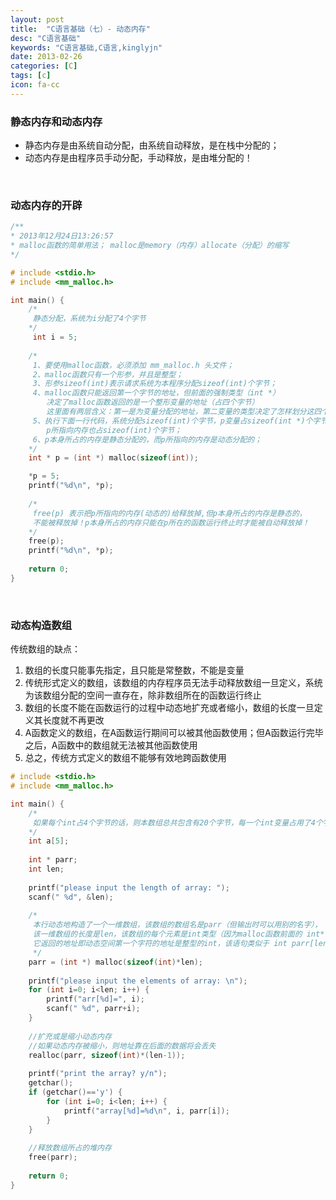 ```yaml
---
layout: post
title:  "C语言基础（七）- 动态内存"
desc: "C语言基础"
keywords: "C语言基础,C语言,kinglyjn"
date: 2013-02-26
categories: [C]
tags: [c]
icon: fa-cc
---
```


### 静态内存和动态内存

* 静态内存是由系统自动分配，由系统自动释放，是在栈中分配的；
* 动态内存是由程序员手动分配，手动释放，是由堆分配的！

<br>

### 动态内存的开辟

```cpp
/**
* 2013年12月24日13:26:57
* malloc函数的简单用法； malloc是memory（内存）allocate（分配）的缩写
*/

# include <stdio.h>
# include <mm_malloc.h>

int main() {
    /*
     静态分配，系统为i分配了4个字节
    */
     int i = 5;
    
    /*
     1、要使用malloc函数，必须添加 mm_malloc.h 头文件；
     2、malloc函数只有一个形参，并且是整型；
     3、形参sizeof(int)表示请求系统为本程序分配sizeof(int)个字节；
     4、malloc函数只能返回第一个字节的地址，但前面的强制类型（int *）
        决定了malloc函数返回的是一个整形变量的地址（占四个字节）
        这里面有两层含义：第一是为变量分配的地址，第二变量的类型决定了怎样划分这四个地址；
     5、执行下面一行代码，系统分配sizeof(int)个字节，p变量占sizeof(int *)个字节，
        p所指向内存也占sizeof(int)个字节；
     6、p本身所占的内存是静态分配的，而p所指向的内存是动态分配的；
    */
    int * p = (int *) malloc(sizeof(int));

    *p = 5;
    printf("%d\n", *p);
    
    /*
     free(p) 表示把p所指向的内存(动态的)给释放掉,但p本身所占的内存是静态的，
     不能被释放掉！p本身所占的内存只能在p所在的函数运行终止时才能被自动释放掉！
    */
    free(p);
    printf("%d\n", *p);
    
    return 0;
}
```
<br>


### 动态构造数组

传统数组的缺点：<br>

1. 数组的长度只能事先指定，且只能是常整数，不能是变量
2. 传统形式定义的数组，该数组的内存程序员无法手动释放数组一旦定义，系统为该数组分配的空间一直存在，除非数组所在的函数运行终止
3. 数组的长度不能在函数运行的过程中动态地扩充或者缩小，数组的长度一旦定义其长度就不再更改
4. A函数定义的数组，在A函数运行期间可以被其他函数使用；但A函数运行完毕之后，A函数中的数组就无法被其他函数使用
5. 总之，传统方式定义的数组不能够有效地跨函数使用

```cpp 
# include <stdio.h>
# include <mm_malloc.h>

int main() {
    /*
     如果每个int占4个字节的话，则本数组总共包含有20个字节，每一个int变量占用了4个字节；
    */
    int a[5];
    
    int * parr;
    int len;
    
    printf("please input the length of array: ");
    scanf(" %d", &len);
    
    /*
     本行动态地构造了一个一维数组，该数组的数组名是parr（但输出时可以用别的名字），
     该一维数组的长度是len，该数组的每个元素是int类型（因为malloc函数前面的 int* 决定了
     它返回的地址即动态空间第一个字符的地址是整型的int，该语句类似于 int parr[len];
     */
    parr = (int *) malloc(sizeof(int)*len);
    
    printf("please input the elements of array: \n");
    for (int i=0; i<len; i++) {
        printf("arr[%d]=", i);
        scanf(" %d", parr+i);
    }
    
    //扩充或是缩小动态内存
    //如果动态内存被缩小，则地址靠在后面的数据将会丢失
    realloc(parr, sizeof(int)*(len-1));
    
    printf("print the array? y/n");
    getchar();
    if (getchar()=='y') {
        for (int i=0; i<len; i++) {
            printf("array[%d]=%d\n", i, parr[i]);
        }
    }
    
    //释放数组所占的堆内存
    free(parr);
    
    return 0;
}
```


